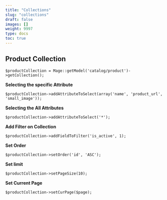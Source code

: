 ```yaml
---
title: "Collections"
slug: "collections"
draft: false
images: []
weight: 9997
type: docs
toc: true
---
```


## Product Collection
    $productCollection = Mage::getModel('catalog/product')->getCollection();

**Selecting the specific Attribute** 
   
    $productCollection->addAttributeToSelect(array('name', 'product_url', 'small_image'));

**Selecting the All Attributes**  

    $productCollection->addAttributeToSelect('*');


**Add Filter on Collection**

    $productCollection->addFieldToFilter('is_active', 1);


**Set Order** 

    $productCollection->setOrder('id', 'ASC');

**Set limit**
   
    $productCollection->setPageSize(10);

**Set Current Page**

    $productCollection->setCurPage($page);


    

